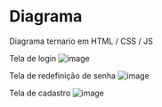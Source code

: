 # Diagrama
 Diagrama ternario em HTML / CSS / JS


Tela de login 
![image](https://github.com/user-attachments/assets/841056aa-e1a2-444a-a7f3-846fa1110574)

Tela de redefinição de senha 
![image](https://github.com/user-attachments/assets/3cbfbe13-435f-4f3f-b7a9-e91572aee9b2)

Tela de cadastro
![image](https://github.com/user-attachments/assets/a34f7dde-16f7-4c6f-bca9-8bb01f079ebe)




